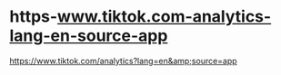 # https-www.tiktok.com-analytics-lang-en-source-app
https://www.tiktok.com/analytics?lang=en&amp;source=app
